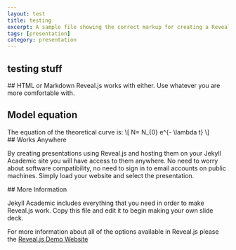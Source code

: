 ```yaml
---
layout: test
title: testing
excerpt: A sample file showing the correct markup for creating a Reveal.js slide deck"
tags: [presentation]
category: presentation
---
```

<section data-markdown>

# testing stuff


</section>

<section data-markdown>
## HTML or Markdown
Reveal.js works with either. Use whatever you are more comfortable with.
</section>
<section>
<h2>Model equation</h2>
     The equation of the theoretical curve is:
	 \[ N= N_{0} e^{- \lambda t} \]

</section>

<section data-markdown>
## Works Anywhere

By creating presentations using Reveal.js and hosting them on your Jekyll Academic site you will have access to them anywhere. No need to worry about software compatibility, no need to sign in to email accounts on public machines. Simply load your website and select the presentation.

</section>

<section>
	<small>
   <div class="sage">
      <script type="text/x-sage">
         
         # some library objects we need
from numpy.random import binomial, seed
from numpy import zeros, arange
from matplotlib import pyplot as plt
# initial population
P0 = 80
# number of rolls per experiment
n_rolls = 50
# number of experiments
n_exp = 1
# probability that any given die will "decay" on a given roll
p = 1/6
# location to track average dice remaining for each roll number
pop_avg = zeros(n_rolls+1)
# "seed" the random number generator
# (This makes the results look different
# each time the code is run.)
seed()
# loop over experiments
for n in range(n_exp):
  # reset the dice population
  P = P0
  # roll the dice
  for k in range(1,n_rolls+1):
    # figure out how many dice decay this time
    r = binomial(P,p)
    # remove the dice
    P -= r
    # update the average
    pop_avg[k] += P
# final division to compute the averages
pop_avg /= n_exp
# we always started with P0
pop_avg[0] = P0
# compute the model predictions
model = (1.0-p)**arange(n_rolls+1.0)*P0
pl1 = list_plot(pop_avg,plotjoined=True,marker='+',legend_label='Model results',axes_labels=['roll #', '# dice'])
pl2 = list_plot(model,plotjoined=True,linestyle='--',color='red',marker='x',legend_label='Theoretical curve')
show(pl1+pl2)
      </script>
     </div>
     </small>
  </section>
<section data-markdown>
## More Information

Jekyll Academic includes everything that you need in order to make Reveal.js work. Copy this file and edit it to begin making your own slide deck.  

For more information about all of the options available in Reveal.js please the [Reveal.js Demo Website](https://lab.hakim.se/reveal-js/#/)


</section>
